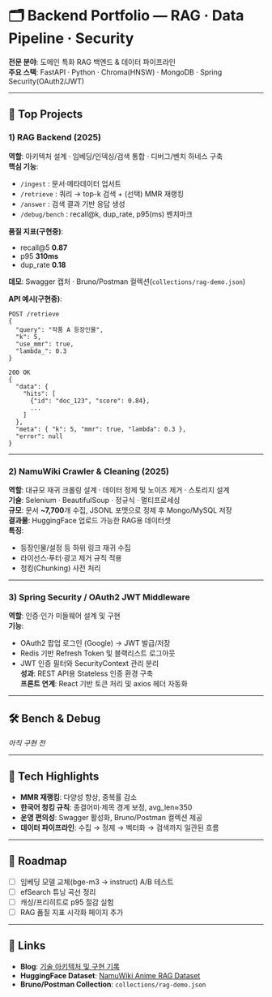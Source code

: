 # 🗂️ Backend Portfolio — RAG · Data Pipeline · Security

**전문 분야**: 도메인 특화 RAG 백엔드 & 데이터 파이프라인  
**주요 스택**: FastAPI · Python · Chroma(HNSW) · MongoDB · Spring Security(OAuth2/JWT)  

---

## 📌 Top Projects

### 1) RAG Backend (2025)
**역할**: 아키텍처 설계 · 임베딩/인덱싱/검색 통합 · 디버그/벤치 하네스 구축  
**핵심 기능**:  
- `/ingest` : 문서·메타데이터 업서트  
- `/retrieve` : 쿼리 → top-k 검색 + (선택) MMR 재랭킹  
- `/answer` : 검색 결과 기반 응답 생성  
- `/debug/bench` : recall@k, dup_rate, p95(ms) 벤치마크

**품질 지표(구현중)**:  
- recall@5 **0.87**  
- p95 **310ms**  
- dup_rate **0.18**

**데모**: Swagger 캡처 · Bruno/Postman 컬렉션(`collections/rag-demo.json`)  

**API 예시(구현중)**:
```http
POST /retrieve
{
  "query": "작품 A 등장인물",
  "k": 5,
  "use_mmr": true,
  "lambda_": 0.3
}

200 OK
{
  "data": {
    "hits": [
      {"id": "doc_123", "score": 0.84},
      ...
    ]
  },
  "meta": { "k": 5, "mmr": true, "lambda": 0.3 },
  "error": null
}
```

---

### 2) NamuWiki Crawler & Cleaning (2025)
**역할**: 대규모 재귀 크롤링 설계 · 데이터 정제 및 노이즈 제거 · 스토리지 설계  
**기술**: Selenium · BeautifulSoup · 정규식 · 멀티프로세싱  
**규모**: 문서 **~7,700**개 수집, JSONL 포맷으로 정제 후 Mongo/MySQL 저장  
**결과물**: HuggingFace 업로드 가능한 RAG용 데이터셋  
**특징**:  
- 등장인물/설정 등 하위 링크 재귀 수집  
- 라이선스·푸터·광고 제거 규칙 적용  
- 청킹(Chunking) 사전 처리

---

### 3) Spring Security / OAuth2 JWT Middleware
**역할**: 인증·인가 미들웨어 설계 및 구현  
**기능**:  
- OAuth2 팝업 로그인 (Google) → JWT 발급/저장  
- Redis 기반 Refresh Token 및 블랙리스트 로그아웃  
- JWT 인증 필터와 SecurityContext 관리 분리  
**성과**: REST API용 Stateless 인증 환경 구축  
**프론트 연계**: React 기반 토큰 처리 및 axios 헤더 자동화

---

## 🛠️ Bench & Debug
_아직 구현 전_

---

## 🚀 Tech Highlights
- **MMR 재랭킹**: 다양성 향상, 중복률 감소  
- **한국어 청킹 규칙**: 종결어미·제목 경계 보정, avg_len≈350  
- **운영 편의성**: Swagger 활성화, Bruno/Postman 컬렉션 제공  
- **데이터 파이프라인**: 수집 → 정제 → 벡터화 → 검색까지 일관된 흐름

---

## 📅 Roadmap
- [ ] 임베딩 모델 교체(bge-m3 → instruct) A/B 테스트  
- [ ] efSearch 튜닝 곡선 정리  
- [ ] 캐싱/프리히트로 p95 절감 실험  
- [ ] RAG 품질 지표 시각화 페이지 추가

---

## 📎 Links
- **Blog**: [기술 아키텍처 및 구현 기록](#)  
- **HuggingFace Dataset**: [NamuWiki Anime RAG Dataset](#)  
- **Bruno/Postman Collection**: `collections/rag-demo.json`
